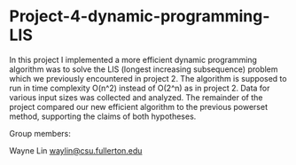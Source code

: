 # Project-4-dynamic-programming-LIS

In this project I implemented a more efficient dynamic programming algorithm was to solve the LIS (longest increasing subsequence) problem which we previously encountered in project 2. The algorithm is supposed to run in time complexity O(n^2) instead of O(2^n) as in project 2. Data for various input sizes was collected and analyzed. The remainder of the project compared our new efficient algorithm to the previous powerset method, supporting the claims of both hypotheses.

Group members:

Wayne Lin waylin@csu.fullerton.edu
